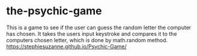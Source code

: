 # the-psychic-game
This is a game to see if the user can guess the random letter the computer has chosen. It takes the users input keystroke and compares it to the computers chosen letter, which is done by math.random method.
https://stephiesuzanne.github.io/Psychic-Game/

